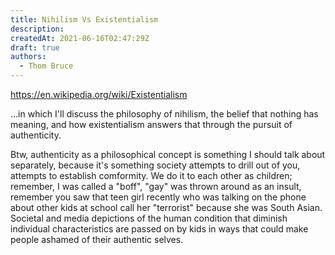 ```yaml
---
title: Nihilism Vs Existentialism
description:
createdAt: 2021-06-16T02:47:29Z
draft: true
authors:
  - Thom Bruce
---
```


https://en.wikipedia.org/wiki/Existentialism

...in which I'll discuss the philosophy of nihilism, the belief that nothing has meaning, and how existentialism answers that through the pursuit of authenticity.

Btw, authenticity as a philosophical concept is something I should talk about separately, because it's something society attempts to drill out of you, attempts to establish comformity. We do it to each other as children; remember, I was called a "boff", "gay" was thrown around as an insult, remember you saw that teen girl recently who was talking on the phone about other kids at school call her "terrorist" because she was South Asian. Societal and media depictions of the human condition that diminish individual characteristics are passed on by kids in ways that could make people ashamed of their authentic selves.